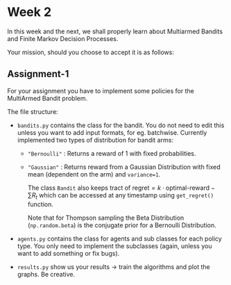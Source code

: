 # Week 2

In this week and the next, we shall properly learn about Multiarmed Bandits and Finite Markov Decision Processes.

Your mission, should you choose to accept it is as follows:

## Assignment-1

For your assignment you have to implement some policies for the MultiArmed Bandit problem.

The file structure:

* `bandits.py` contains the class for the bandit. You do not need to edit this unless you want to add input formats, for eg. batchwise. Currently implemented two types of distribution for bandit arms:
  * `"Bernoulli"` : Returns a reward of 1 with fixed probabilities.

  * `"Gaussian"` : Returns reward from a Gaussian Distribution with fixed mean (dependent on the arm) and `variance=1`.

    The class `Bandit` also keeps tract of $\text{regret} = k \cdot \text{optimal-reward} - \sum R_t$ which can be accessed at any timestamp using `get_regret()` function.

    Note that for Thompson sampling the Beta Distribution (```np.random.beta```) is the conjugate prior for a Bernoulli Distribution.

* `agents.py` contains the class for agents and sub classes for each policy type. You only need to implement the subclasses (again, unless you want to add something or fix bugs).

* `results.py` show us your results -> train the algorithms and plot the graphs. Be creative.
